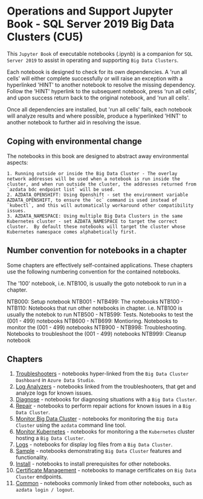 # Operations and Support Jupyter Book - SQL Server 2019 Big Data Clusters (CU5)

This `Jupyter Book` of executable notebooks (.ipynb) is a companion for `SQL Server 2019` to assist in operating and supporting `Big Data Clusters`.

Each notebook is designed to check for its own dependencies.  A 'run all cells' will either complete successfully or will raise an exception with a hyperlinked 'HINT' to another notebook to resolve the missing dependency.  Follow the 'HINT' hyperlink to the subsequent notebook, press 'run all cells', and upon success return back to the original notebook, and 'run all cells'.

Once all dependencies are installed, but 'run all cells' fails, each notebook will analyze results and where possible, produce a hyperlinked 'HINT' to another notebook to further aid in resolving the issue.

## Coping with environmental change

The notebooks in this book are designed to abstract away environmental aspects:

    1. Running outside or inside the Big Data Cluster - The overlay network addresses will be used when a notebook is run inside the cluster, and when run outside the cluster, the addresses returned from `azdata bdc endpoint list` will be used.
    2. AZDATA_OPENSHIFT: Using Openshift - set the environment variable AZDATA_OPENSHIFT, to ensure the `oc` command is used instead of `kubectl`, and this will automatically workaround other compatibility issues.
    3. AZDATA_NAMESPACE: Using multiple Big Data Clusters in the same Kubernetes cluster - set AZDATA_NAMESPACE to target the correct cluster.  By default these notebooks will target the cluster whose Kubernetes namespace comes alphabetically first.

## Number convention for notebooks in a chapter

Some chapters are effectively self-contained applications.  These chapters use the following numbering convention for the contained notebooks.

The '100' notebook, i.e. NTB100, is usually the goto notebook to run in a chapter.

NTB000: Setup notebook
NTB001 - NTB499: The notebooks
NTB100 - NTB110: Notebooks that run other notebooks in chapter.  i.e. NTB100 is usually the notebok to run
NTB500 - NTB599: Tests.  Notebooks to test the (001 - 499) notebooks 
NTB600 - NTB699: Montioring.  Notebooks to monitor the (001 - 499) notebooks
NTB900 - NTB998: Troubleshooting.  Notebooks to troubleshoot the (001 - 499) notebooks
NTB999: Cleanup notebook

## Chapters

1. [Troubleshooters](troubleshooters/readme.md) - notebooks hyper-linked from the `Big Data Cluster Dashboard` in `Azure Data Studio`.
2. [Log Analyzers](log-analyzers/readme.md) - notebooks linked from the troubleshooters, that get and analyze logs for known issues.
3. [Diagnose](diagnose/readme.md) - notebooks for diagnosing situations with a `Big Data Cluster`.
4. [Repair](repair/readme.md) - notebooks to perform repair actions for known issues in a `Big Data Cluster`.
5. [Monitor Big Data Cluster](monitor-bdc/readme.md) - notebooks for monitoring the `Big Data Cluster` using the `azdata` command line tool.
6. [Monitor Kubernetes](monitor-k8s/readme.md) - notebooks for monitoring a the `Kubernetes` cluster hosting a `Big Data Cluster`.
7. [Logs](log-files/readme.md) - notebooks for display log files from a `Big Data Cluster`.
8. [Sample](sample/readme.md) - notebooks demonstrating `Big Data Cluster` features and functionality.
9. [Install](install/readme.md) - notebooks to install prerequisites for other notebooks.
10. [Certificate Management](cert-management/readme.md) - notebooks to manage certificates on `Big Data Cluster` endpoints.
11. [Common](common/readme.md) - notebooks commonly linked from other notebooks, such as `azdata login / logout`.
